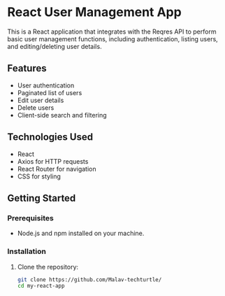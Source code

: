 # React User Management App

This is a React application that integrates with the Reqres API to perform basic user management functions, including authentication, listing users, and editing/deleting user details.

## Features

- User authentication
- Paginated list of users
- Edit user details
- Delete users
- Client-side search and filtering

## Technologies Used

- React
- Axios for HTTP requests
- React Router for navigation
- CSS for styling 

## Getting Started

### Prerequisites

- Node.js and npm installed on your machine.

### Installation

1. Clone the repository:
   ```bash
   git clone https://github.com/Malav-techturtle/
   cd my-react-app
